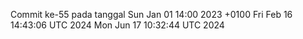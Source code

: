Commit ke-55 pada tanggal Sun Jan 01 14:00 2023 +0100
Fri Feb 16 14:43:06 UTC 2024
Mon Jun 17 10:32:44 UTC 2024
